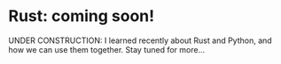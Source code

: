  # Rust: coming soon!

 UNDER CONSTRUCTION: I learned recently about Rust and Python, and how we can use them together. Stay tuned for more...